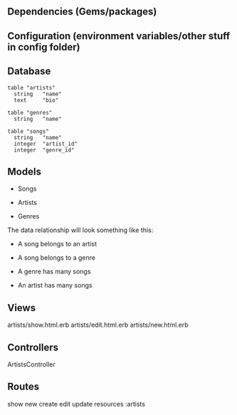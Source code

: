 ## Dependencies (Gems/packages)

## Configuration (environment variables/other stuff in config folder)

## Database
```db
table "artists"
  string   "name"
  text     "bio"

table "genres"
  string   "name"

table "songs"
  string   "name"
  integer  "artist_id"
  integer  "genre_id"
```
## Models
* Songs

* Artists

* Genres

The data relationship will look something like this:

* A song belongs to an artist

* A song belongs to a genre

* A genre has many songs

* An artist has many songs
## Views
artists/show.html.erb
artists/edit.html.erb
artists/new.html.erb
## Controllers
ArtistsController
## Routes
show
new
create
edit
update
resources :artists